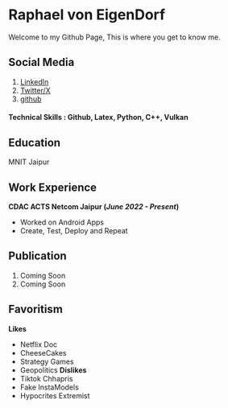 # Raphael von EigenDorf
Welcome to my Github Page, This is where you get to know me.
## Social Media
  1. [LinkedIn](https://www.linkedin.com/in/raphael-von-eigendorf-892180244/)
  2. [Twitter/X](https://twitter.com/EigendorfVon)
  3. [github](https://github.com/vonrafael)
  
#### Technical Skills : Github, Latex, Python, C++, Vulkan
## Education 
MNIT Jaipur
## Work Experience
**CDAC ACTS Netcom Jaipur (_June 2022 - Present_)**
  - Worked on Android Apps
  - Create, Test, Deploy and Repeat

## Publication
  1. Coming Soon
  2. Coming Soon

## Favoritism
**Likes**
  - Netflix Doc
  - CheeseCakes
  - Strategy Games
  - Geopolitics
**Dislikes**
  - Tiktok Chhapris
  - Fake InstaModels
  - Hypocrites Extremist

  

  
  

